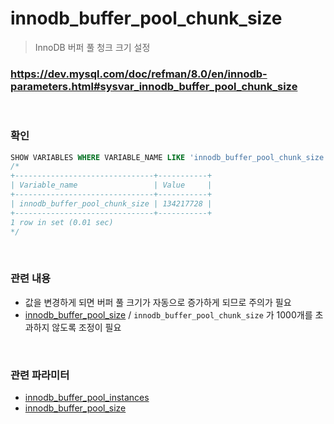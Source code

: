 innodb_buffer_pool_chunk_size
===
>InnoDB 버퍼 풀 청크 크기 설정

### https://dev.mysql.com/doc/refman/8.0/en/innodb-parameters.html#sysvar_innodb_buffer_pool_chunk_size

<br>

### 확인
```sql
SHOW VARIABLES WHERE VARIABLE_NAME LIKE 'innodb_buffer_pool_chunk_size';
/*
+-------------------------------+-----------+
| Variable_name                 | Value     |
+-------------------------------+-----------+
| innodb_buffer_pool_chunk_size | 134217728 |
+-------------------------------+-----------+
1 row in set (0.01 sec)
*/
```

<br>

### 관련 내용
* 값을 변경하게 되면 버퍼 풀 크기가 자동으로 증가하게 되므로 주의가 필요
* [innodb_buffer_pool_size](./innodb_buffer_pool_size.md) / `innodb_buffer_pool_chunk_size` 가 1000개를 초과하지 않도록 조정이 필요

<br>

### 관련 파라미터
* [innodb_buffer_pool_instances](./innodb_buffer_pool_instances.md)
* [innodb_buffer_pool_size](./innodb_buffer_pool_size.md)

<br>
